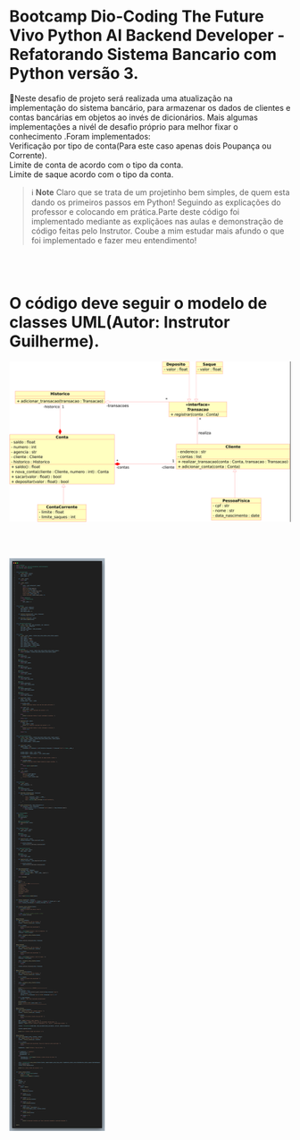 # Bootcamp Dio-Coding The Future Vivo Python AI Backend Developer - Refatorando Sistema Bancario com Python versão 3.

🎯Neste desafio de projeto será realizada uma atualização na implementação do sistema bancário, para armazenar os dados de clientes e contas bancárias em objetos ao invés de dicionários.
  Mais algumas implementações a nivél de desafio próprio para melhor fixar o conhecimento .Foram implementados: <br>
     Verificação por tipo de conta(Para este caso apenas dois Poupança ou Corrente).<br>
     Limite de conta de acordo com o tipo da conta.<br>
     Limite de saque acordo com o tipo da conta.<br>


> ℹ️ **Note** Claro que se trata de um projetinho bem simples, de quem esta dando os primeiros passos em Python!
> Seguindo as explicações do professor e colocando em prática.Parte deste código foi implementado mediante as expliçãoes nas aulas e demonstração de código feitas pelo Instrutor. Coube a mim estudar mais afundo o que foi implementado e fazer meu entendimento!

<br>
<br>

 # O código deve seguir o modelo de classes UML(Autor: Instrutor Guilherme).

![SistemaBancario- UML](https://github.com/AdrianoProfileAdsCloud/Bootcamp-Coding-The-Future-Vivo-Python-AI-Backend-Developer/blob/main/PRJ-SistemaBancario_V3/imagens/SistemaBancarioV3-AutorGuilherme.png)

<br>
<br>

![SistemaBancario](https://github.com/AdrianoProfileAdsCloud/Bootcamp-Coding-The-Future-Vivo-Python-AI-Backend-Developer/blob/main/PRJ-SistemaBancario_V3/imagens/SistemaBancarioV3.png)




